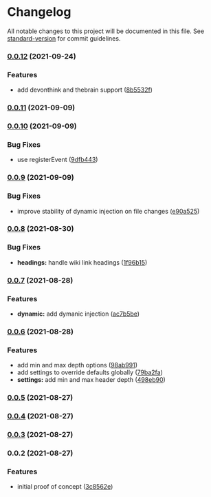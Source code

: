 # Changelog

All notable changes to this project will be documented in this file. See [standard-version](https://github.com/conventional-changelog/standard-version) for commit guidelines.

### [0.0.12](https://github.com/Aidurber/obsidian-plugin-dynamic-toc/compare/0.0.11...0.0.12) (2021-09-24)


### Features

* add devonthink and thebrain support ([8b5532f](https://github.com/Aidurber/obsidian-plugin-dynamic-toc/commit/8b5532f9e9558f403bf6af1b1254b731df6579e0))

### [0.0.11](https://github.com/Aidurber/obsidian-plugin-dynamic-toc/compare/0.0.10...0.0.11) (2021-09-09)

### [0.0.10](https://github.com/Aidurber/obsidian-plugin-dynamic-toc/compare/0.0.9...0.0.10) (2021-09-09)


### Bug Fixes

* use registerEvent ([9dfb443](https://github.com/Aidurber/obsidian-plugin-dynamic-toc/commit/9dfb443b00f18254e350bf9a368d746ad13e15ec))

### [0.0.9](https://github.com/Aidurber/obsidian-plugin-dynamic-toc/compare/0.0.8...0.0.9) (2021-09-09)


### Bug Fixes

* improve stability of dynamic injection on file changes ([e90a525](https://github.com/Aidurber/obsidian-plugin-dynamic-toc/commit/e90a525c7d0b5358183b408b72c9540f3286304a))

### [0.0.8](https://github.com/Aidurber/obsidian-plugin-dynamic-toc/compare/0.0.7...0.0.8) (2021-08-30)


### Bug Fixes

* **headings:** handle wiki link headings ([1f96b15](https://github.com/Aidurber/obsidian-plugin-dynamic-toc/commit/1f96b15e75b6d51f1ca8f66ba229035aeb781d74))

### [0.0.7](https://github.com/Aidurber/obsidian-plugin-dynamic-toc/compare/0.0.6...0.0.7) (2021-08-28)


### Features

* **dynamic:** add dymanic injection ([ac7b5be](https://github.com/Aidurber/obsidian-plugin-dynamic-toc/commit/ac7b5be3c432ed1b5b69bded6aefcdcb94b8f3b5))

### [0.0.6](https://github.com/Aidurber/obsidian-plugin-dynamic-toc/compare/0.0.5...0.0.6) (2021-08-28)


### Features

* add min and max depth options ([98ab991](https://github.com/Aidurber/obsidian-plugin-dynamic-toc/commit/98ab9916052c625ba6fd9e0e2f1563173c8c7a19))
* add settings to override defaults globally ([79ba2fa](https://github.com/Aidurber/obsidian-plugin-dynamic-toc/commit/79ba2fa97c6432930a9125fde1ca3341150796ee))
* **settings:** add min and max header depth ([498eb90](https://github.com/Aidurber/obsidian-plugin-dynamic-toc/commit/498eb90e39aee244e18351c11bea443bffe60e5c))

### [0.0.5](https://github.com/Aidurber/obsidian-plugin-dynamic-toc/compare/0.0.4...0.0.5) (2021-08-27)

### [0.0.4](https://github.com/Aidurber/obsidian-plugin-dynamic-toc/compare/0.0.3...0.0.4) (2021-08-27)

### [0.0.3](https://github.com/Aidurber/obsidian-plugin-dynamic-toc/compare/0.0.2...0.0.3) (2021-08-27)

### 0.0.2 (2021-08-27)


### Features

* initial proof of concept ([3c8562e](https://github.com/Aidurber/obsidian-plugin-dynamic-toc/commit/3c8562e5acac9afcff5fcf8fabe84ed27f8290b9))
